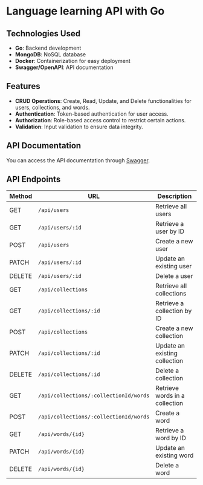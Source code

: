# Language learning API with Go

## Technologies Used  
- **Go**: Backend development  
- **MongoDB**: NoSQL database  
- **Docker**: Containerization for easy deployment  
- **Swagger/OpenAPI**: API documentation 

## Features
- **CRUD Operations**: Create, Read, Update, and Delete functionalities for users, collections, and words.
- **Authentication**: Token-based authentication for user access.
- **Authorization**: Role-based access control to restrict certain actions.
- **Validation**: Input validation to ensure data integrity.

## API Documentation  
You can access the API documentation through [Swagger](http://10.120.33.51:8080/swagger/index.html).

## API Endpoints
| Method | URL                                   | Description                    |
|--------|---------------------------------------|--------------------------------|
| GET    | `/api/users`                          | Retrieve all users             |
| GET    | `/api/users/:id`                      | Retrieve a user by ID          |
| POST   | `/api/users`                          | Create a new user              |
| PATCH  | `/api/users/:id`                      | Update an existing user        |
| DELETE | `/api/users/:id`                      | Delete a user                  |
| GET    | `/api/collections`                    | Retrieve all collections       |
| GET    | `/api/collections/:id`                | Retrieve a collection by ID    |
| POST   | `/api/collections`                    | Create a new collection        |
| PATCH  | `/api/collections/:id`                | Update an existing collection  |
| DELETE | `/api/collections/:id`                | Delete a collection            |
| GET    | `/api/collections/:collectionId/words`| Retrieve words in a collection |
| POST   | `/api/collections/:collectionId/words`| Create a word                  |
| GET    | `/api/words/{id}`                     | Retrieve a word by ID          |
| PATCH  | `/api/words/{id}`                     | Update an existing word        |
| DELETE | `/api/words/{id}`                     | Delete a word                  |

